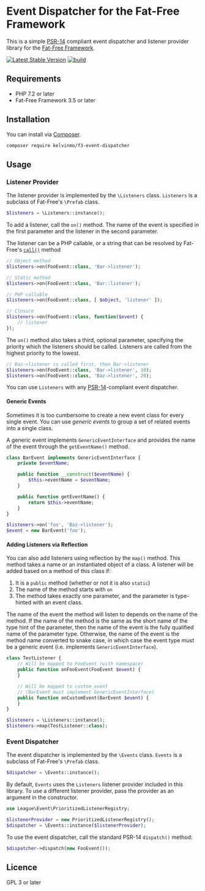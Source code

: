 # Event Dispatcher for the Fat-Free Framework

This is a simple [PSR-14] compliant event dispatcher and listener provider
library for the [Fat-Free Framework][F3].

[![Latest Stable Version](https://poser.pugx.org/kelvinmo/f3-event-dispatcher/v/stable)](https://packagist.org/packages/kelvinmo/f3-event-dispatcher)
[![build](https://github.com/kelvinmo/f3-event-dispatcher/workflows/CI/badge.svg)](https://github.com/kelvinmo/f3-event-dispatcher/actions?query=workflow%3ACI)

## Requirements

- PHP 7.2 or later
- Fat-Free Framework 3.5 or later

## Installation

You can install via [Composer](http://getcomposer.org/).

```sh
composer require kelvinmo/f3-event-dispatcher
```

## Usage

### Listener Provider

The listener provider is implemented by the `\Listeners` class.  `Listeners`
is a subclass of Fat-Free's `\Prefab` class.

```php
$listeners = \Listeners::instance();
```

To add a listener, call the `on()` method.  The name of the event is
specified in the first parameter and the listener in the second
parameter.

The listener can be a PHP callable, or a string that can be resolved
by Fat-Free's [`call()`] method

```php
// Object method
$listeners->on(FooEvent::class, 'Bar->listener');

// Static method
$listeners->on(FooEvent::class, 'Bar::listener');

// PHP callable
$listeners->on(FooEvent::class, [ $object, 'listener' ]);

// Closure
$listeners->on(FooEvent::class, function($event) {
    // listener
});
```

The `on()` method also takes a third, optional parameter, specifying the
priority which the listeners should be called.  Listeners are called
from the highest priority to the lowest.

```php
// Baz->listener is called first, then Bar->listener
$listeners->on(FooEvent::class, 'Bar->listener', 10);
$listeners->on(FooEvent::class, 'Baz->listener', 20);
```

You can use `Listeners` with any [PSR-14]-compliant event dispatcher.

#### Generic Events

Sometimes it is too cumbersome to create a new event class for every
single event.  You can use *generic events* to group a set of related
events into a single class.

A generic event implements `GenericEventInterface` and provides the
name of the event through the `getEventName()` method.

```php
class BarEvent implements GenericEventInterface {
    private $eventName;

    public function __construct($eventName) {
        $this->eventName = $eventName;
    }

    public function getEventName() {
        return $this->eventName;
    }
}

$listeners->on('foo', 'Baz->listener');
$event = new BarEvent('foo');
```

#### Adding Listeners via Reflection

You can also add listeners using reflection by the `map()` method.  This
method takes a name or an instantiated object of a class.  A listener
will be added based on a method of this class if:

1. It is a `public` method (whether or not it is also `static`)
2. The name of the method starts with `on`
3. The method takes exactly one parameter, and the parameter is type-hinted
   with an event class.

The name of the event the method will listen to depends on the name of
the method.  If the name of the method is the same as the short name
of the type hint of the parameter, then the name of the event is the
fully qualified name of the parameter type.  Otherwise, the name of the
event is the method name converted to snake case, in which case
the event type must be a generic event (i.e. implements
`GenericEventInterface`).

```php
class TestListener {
    // Will be mapped to FooEvent (with namespace)
    public function onFooEvent(FooEvent $event) {
    }

    // Will be mapped to custom_event
    // (BarEvent must implement GenericEventInterface)
    public function onCustomEvent(BarEvent $event) {
    }
}

$listeners = \Listeners::instance();
$listeners->map(TestListener::class);
```

### Event Dispatcher

The event dispatcher is implemented by the `\Events` class.  `Events`
is a subclass of Fat-Free's `\Prefab` class.

```php
$dispatcher = \Events::instance();
```

By default, `Events` uses the `Listeners` listener provider included in this
library.  To use a different listener provider, pass the provider as
an argument in the constructor.

```php
use League\Event\PrioritizedListenerRegistry;

$listenerProvider = new PrioritizedListenerRegistry();
$dispatcher = \Events::instance($listenerProvider);
```

To use the event dispatcher, call the standard PSR-14 `dispatch()` method:

```php
$dispatcher->dispatch(new FooEvent());
```

## Licence

GPL 3 or later

[PSR-14]: https://www.php-fig.org/psr/psr-14/
[F3]: https://fatfreeframework.com/
[`call()`]: https://fatfreeframework.com/3.7/base#call
